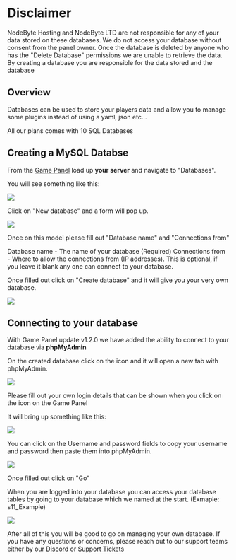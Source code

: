 # Disclaimer
NodeByte Hosting and NodeByte LTD are not responsible for any of your data stored on these databases. We do not access your database without consent from the panel owner.
Once the database is deleted by anyone who has the "Delete Database" permissions we are unable to retrieve the data. By creating a database you are responsible for the
data stored and the database

## Overview

Databases can be used to store your players data and allow you to manage some plugins instead of using a yaml, json etc...

All our plans comes with 10 SQL Databases

## Creating a MySQL Databse

From the [Game Panel](https://panel.nodebyte.host/) load up **your server** and navigate to "Databases".

You will see something like this:

![](https://nodebyte.host/kb/mySQL/page.png)

Click on "New database" and a form will pop up.

![](https://nodebyte.host/kb/mySQL/create.png)

Once on this model please fill out "Database name" and "Connections from"

Database name - The name of your database (Required)
Connections from - Where to allow the connections from (IP addresses). This is optional, if you leave it blank any one can connect to your database.

Once filled out click on "Create database" and it will give you your very own database.

![](https://nodebyte.host/kb/mySQL/created.png)

## Connecting to your database

With Game Panel update v1.2.0 we have added the ability to connect to your database via **phpMyAdmin**

On the created database click on the <Icon title="Windows" class="-my-1 text-xl" icon="ion:arrow-up-right-box-outline" /> icon and it will open a new tab with phpMyAdmin.

![](https://nodebyte.host/kb/mySQL/phpmyadminunfilled.png)

Please fill out your own login details that can be shown when you click on the <Icon title="Windows" class="-my-1 text-xl" icon="mdi:eye" /> icon on the Game Panel

It will bring up something like this:

![](https://nodebyte.host/kb/mySQL/connectiondetails.png)

You can click on the Username and password fields to copy your username and password then paste them into phpMyAdmin.

![](https://nodebyte.host/kb/mySQL/phpmyadminfilled.png)

Once filled out click on "Go"

When you are logged into your database you can access your database tables by going to your database which we named at the start. (Exmaple: s11_Example)

![](https://nodebyte.host/kb/mySQL/table.png)

After all of this you will be good to go on managing your own database. If you have any questions or concerns, please reach out to our support teams either by our [Discord](https://discord.gg/nodebyte) or [Support Tickets](https://nodebyte.host/submitticket.php)